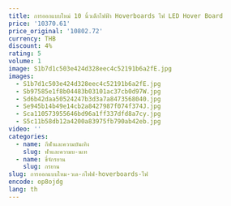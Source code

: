 ```yaml
---
title: การออกแบบใหม่ 10 นิ้วเด็กไฟฟ้า Hoverboards ไฟ LED Hover Board
price: '10370.61'
price_original: '10802.72'
currency: THB
discount: 4%
rating: 5
volume: 1
image: S1b7d1c503e424d328eec4c52191b6a2fE.jpg
images:
  - S1b7d1c503e424d328eec4c52191b6a2fE.jpg
  - Sb97585e1f8b04483b03101ac37cb0d97W.jpg
  - Sd6b42daa50524247b3d3a7a8473568040.jpg
  - Se945b14b49e14cb2a8427987f074f374J.jpg
  - Sca110573955646bd96a1ff337dfd8a7cy.jpg
  - S5c11b58db12a4200a83975fb790ab42eb.jpg
video: ''
categories:
  - name: กีฬาและความบันเทิง
    slug: ฬาและความบ-นเท
  - name: ขี่จักรยาน
    slug: กรยาน
slug: การออกแบบใหม-วเด-กไฟฟ-hoverboards-ไฟ
encode: op8ojdg
lang: th
---
```

  